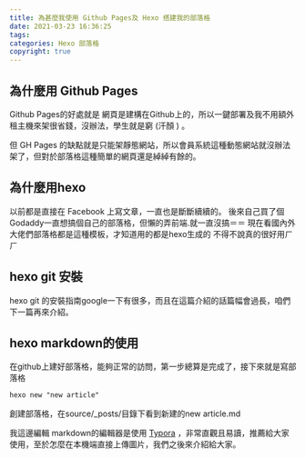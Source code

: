 ```yaml
---
title: 為甚麼我使用 Github Pages及 Hexo 搭建我的部落格
date: 2021-03-23 16:36:25
tags:
categories: Hexo 部落格
copyright: true
---
```




## 為什麼用 Github Pages

Github Pages的好處就是  網頁是建構在Github上的，所以一鍵部署及我不用額外租主機來架很省錢，沒辦法，學生就是窮 (汗顏 )    。

但 GH Pages 的缺點就是只能架靜態網站，所以會員系統這種動態網站就沒辦法架了，但對於部落格這種簡單的網頁還是綽綽有餘的。

<!-- more -->

## 為什麼用hexo

以前都是直接在 Facebook 上寫文章，一直也是斷斷續續的。
後來自己買了個Godaddy一直想搞個自己的部落格，但懶的弄前端.就一直沒搞＝＝
現在看國內外大佬們部落格都是這種模板，才知道用的都是hexo生成的
不得不說真的很好用ㄏㄏ

## hexo git 安裝

hexo git 的安裝指南google一下有很多，而且在這篇介紹的話篇幅會過長，咱們下一篇再來介紹。

## hexo markdown的使用

在github上建好部落格，能夠正常的訪問，第一步總算是完成了，接下來就是寫部落格

```markdown
hexo new "new article"
```

創建部落格，在source/_posts/目錄下看到新建的new article.md

我這邊編輯 markdown的編輯器是使用 [Typora](https://typora.io/) ，非常直觀且易讀，推薦給大家使用，至於怎麼在本機端直接上傳圖片，我們之後來介紹給大家。
